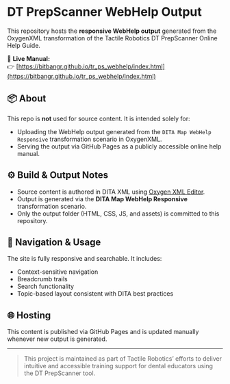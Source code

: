 # DT PrepScanner WebHelp Output

This repository hosts the **responsive WebHelp output** generated from the OxygenXML transformation of the Tactile Robotics DT PrepScanner Online Help Guide.

📖 **Live Manual:**  
👉 [https://bitbangr.github.io/tr_ps_webhelp/index.html](https://bitbangr.github.io/tr_ps_webhelp/index.html)

## 📦 About

This repo is **not** used for source content. It is intended solely for:

- Uploading the WebHelp output generated from the `DITA Map WebHelp Responsive` transformation scenario in OxygenXML.
- Serving the output via GitHub Pages as a publicly accessible online help manual.

## ⚙️ Build & Output Notes

- Source content is authored in DITA XML using [Oxygen XML Editor](https://www.oxygenxml.com/#bidx-xml-editor).
- Output is generated via the **DITA Map WebHelp Responsive** transformation scenario.
- Only the output folder (HTML, CSS, JS, and assets) is committed to this repository.

## 🧭 Navigation & Usage

The site is fully responsive and searchable. It includes:

- Context-sensitive navigation
- Breadcrumb trails
- Search functionality
- Topic-based layout consistent with DITA best practices

## 🌐 Hosting

This content is published via GitHub Pages and is updated manually whenever new output is generated.

---

> This project is maintained as part of Tactile Robotics’ efforts to deliver intuitive and accessible training support for dental educators using the DT PrepScanner tool.
